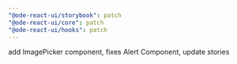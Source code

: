 ```yaml
---
"@ode-react-ui/storybook": patch
"@ode-react-ui/core": patch
"@ode-react-ui/hooks": patch
---
```


add ImagePicker component, fixes Alert Component, update stories
